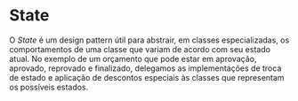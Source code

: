# State

O _State_ é um design pattern útil para abstrair, em classes especializadas, os comportamentos de uma classe que variam de acordo com seu estado atual. No exemplo de um orçamento que pode estar em aprovação, aprovado, reprovado e finalizado, delegamos as implementações de troca de estado e aplicação de descontos especiais às classes que representam os possíveis estados.